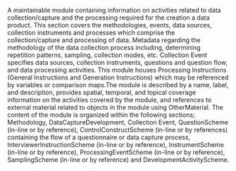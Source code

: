 A maintainable module containing information on activities related to data collection/capture and the processing required for the creation a data product. This section covers the methodologies, events, data sources, collection instruments and processes which comprise the collection/capture and processing of data.  Metadata regarding the methodology of the data collection process including, determining repetition patterns, sampling, collection modes, etc. Collection Event specifies data sources, collection instruments, questions and question flow, and data processing activities. This module houses Processing Instructions (General Instructions and Generation Instructions) which may be referenced by variables or comparison maps.The module is described by a name, label, and description, provides spatial, temporal, and topical coverage information on the activities covered by the module, and references to external material related to objects in the module using OtherMaterial. The content of the module is organized within the following sections; Methodology, DataCaptureDevelopment, Collection Event, QuestionScheme (in-line or by reference), ControlConstructScheme (in-line or by references) containing the flow of a questionnaire or data capture process, InterviewerInstructionScheme (in-line or by reference), InstrumentScheme (in-line or by reference), ProcessingEventScheme (in-line or by reference), SamplingScheme (in-line or by reference) and DevelopmentActivityScheme.